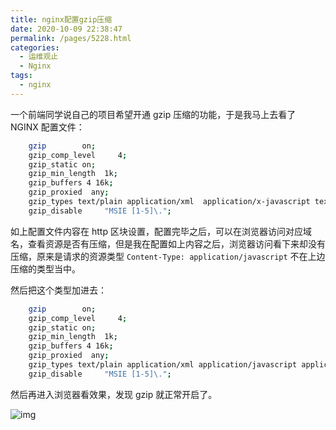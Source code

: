 ```yaml
---
title: nginx配置gzip压缩
date: 2020-10-09 22:38:47
permalink: /pages/5228.html
categories:
  - 运维观止
  - Nginx
tags:
  - nginx
---
```


一个前端同学说自己的项目希望开通 gzip 压缩的功能，于是我马上去看了 NGINX 配置文件：



```sh
    gzip        on;
    gzip_comp_level     4;
    gzip_static on;
    gzip_min_length  1k;
    gzip_buffers 4 16k;
    gzip_proxied  any;
    gzip_types text/plain application/xml  application/x-javascript text/css application/json image/jpeg image/gif image/png;
    gzip_disable     "MSIE [1-5]\.";
```



如上配置文件内容在 http 区块设置，配置完毕之后，可以在浏览器访问对应域名，查看资源是否有压缩，但是我在配置如上内容之后，浏览器访问看下来却没有压缩，原来是请求的资源类型 `Content-Type: application/javascript` 不在上边压缩的类型当中。



然后把这个类型加进去：



```sh
    gzip        on;
    gzip_comp_level     4;
    gzip_static on;
    gzip_min_length  1k;
    gzip_buffers 4 16k;
    gzip_proxied  any;
    gzip_types text/plain application/xml application/javascript application/x-javascript text/css application/json image/jpeg image/gif image/png;
    gzip_disable     "MSIE [1-5]\.";
```



然后再进入浏览器看效果，发现 gzip 就正常开启了。





![img](http://t.eryajf.net/imgs/2021/09/a4592466f4cbd1fb.jpg)
